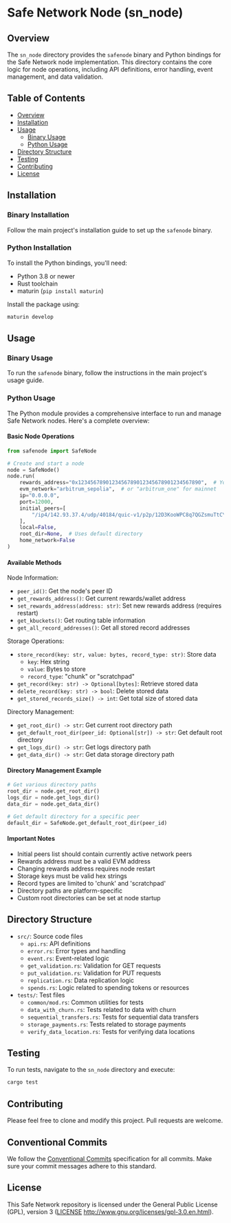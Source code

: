 # Safe Network Node (sn_node)

## Overview

The `sn_node` directory provides the `safenode` binary and Python bindings for the Safe Network node implementation. This directory contains the core logic for node operations, including API definitions, error handling, event management, and data validation.

## Table of Contents

- [Overview](#overview)
- [Installation](#installation)
- [Usage](#usage)
  - [Binary Usage](#binary-usage)
  - [Python Usage](#python-usage)
- [Directory Structure](#directory-structure)
- [Testing](#testing)
- [Contributing](#contributing)
- [License](#license)

## Installation

### Binary Installation
Follow the main project's installation guide to set up the `safenode` binary.

### Python Installation
To install the Python bindings, you'll need:
- Python 3.8 or newer
- Rust toolchain
- maturin (`pip install maturin`)

Install the package using:
```bash
maturin develop
```

## Usage

### Binary Usage
To run the `safenode` binary, follow the instructions in the main project's usage guide.

### Python Usage

The Python module provides a comprehensive interface to run and manage Safe Network nodes. Here's a complete overview:

#### Basic Node Operations

```python
from safenode import SafeNode

# Create and start a node
node = SafeNode()
node.run(
    rewards_address="0x1234567890123456789012345678901234567890",  # Your EVM wallet address
    evm_network="arbitrum_sepolia",  # or "arbitrum_one" for mainnet
    ip="0.0.0.0",
    port=12000,
    initial_peers=[
        "/ip4/142.93.37.4/udp/40184/quic-v1/p2p/12D3KooWPC8q7QGZsmuTtCYxZ2s3FPXPZcS8LVKkayXkVFkqDEQB",
    ],
    local=False,
    root_dir=None,  # Uses default directory
    home_network=False
)
```

#### Available Methods

Node Information:

- `peer_id()`: Get the node's peer ID
- `get_rewards_address()`: Get current rewards/wallet address
- `set_rewards_address(address: str)`: Set new rewards address (requires restart)
- `get_kbuckets()`: Get routing table information
- `get_all_record_addresses()`: Get all stored record addresses

Storage Operations:

- `store_record(key: str, value: bytes, record_type: str)`: Store data
  - `key`: Hex string
  - `value`: Bytes to store
  - `record_type`: "chunk" or "scratchpad"
- `get_record(key: str) -> Optional[bytes]`: Retrieve stored data
- `delete_record(key: str) -> bool`: Delete stored data
- `get_stored_records_size() -> int`: Get total size of stored data

Directory Management:

- `get_root_dir() -> str`: Get current root directory path
- `get_default_root_dir(peer_id: Optional[str]) -> str`: Get default root directory
- `get_logs_dir() -> str`: Get logs directory path
- `get_data_dir() -> str`: Get data storage directory path

#### Directory Management Example

```python
# Get various directory paths
root_dir = node.get_root_dir()
logs_dir = node.get_logs_dir()
data_dir = node.get_data_dir()

# Get default directory for a specific peer
default_dir = SafeNode.get_default_root_dir(peer_id)
```

#### Important Notes

- Initial peers list should contain currently active network peers
- Rewards address must be a valid EVM address
- Changing rewards address requires node restart
- Storage keys must be valid hex strings
- Record types are limited to 'chunk' and 'scratchpad'
- Directory paths are platform-specific
- Custom root directories can be set at node startup

## Directory Structure

- `src/`: Source code files
  - `api.rs`: API definitions
  - `error.rs`: Error types and handling
  - `event.rs`: Event-related logic
  - `get_validation.rs`: Validation for GET requests
  - `put_validation.rs`: Validation for PUT requests
  - `replication.rs`: Data replication logic
  - `spends.rs`: Logic related to spending tokens or resources
- `tests/`: Test files
  - `common/mod.rs`: Common utilities for tests
  - `data_with_churn.rs`: Tests related to data with churn
  - `sequential_transfers.rs`: Tests for sequential data transfers
  - `storage_payments.rs`: Tests related to storage payments
  - `verify_data_location.rs`: Tests for verifying data locations

## Testing

To run tests, navigate to the `sn_node` directory and execute:

```bash
cargo test
```

## Contributing

Please feel free to clone and modify this project. Pull requests are welcome.

## Conventional Commits

We follow the [Conventional Commits](https://www.conventionalcommits.org/) specification for all commits. Make sure your commit messages adhere to this standard.

## License

This Safe Network repository is licensed under the General Public License (GPL), version 3 ([LICENSE](LICENSE) http://www.gnu.org/licenses/gpl-3.0.en.html).



